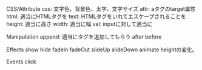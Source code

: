 CSS/Attribute
css: 文字色、背景色、太字、文字サイズ
attr: aタグのtarget属性
html: 適当にHTMLタグを
text: HTMLタグをいれてエスケープされることを
height: 適当に高さ
width: 適当に幅
val: inputに対して適当に

Manipulation
append: 適当にタグを追加してもらう
after
before

Effects
show
hide
fadeIn
fadeOut
slideUp
slideDown
animate heightの変化。

Events
click

